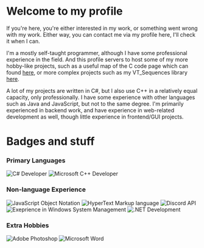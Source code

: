 <h1 align="left"> Welcome to my profile </h1>
<p align="left"> If you're here, you're either interested in my work, or something went wrong with my work. Either way, you can contact me via my profile here, I'll check it when I can. </p>
<p align="left"> I'm a mostly self-taught programmer, although I have some professional experience in the field. And this profile servers to host some of my more hobby-like projects, such as a useful map of the C code page which can found <a href="https://github.com/Red-K0/C-Code_Page-Map">here</a>, or more complex projects such as my VT_Sequences library <a href="https://github.com/Red-K0/VT_Sequences">here</a>. </p>
<p align="left"> A lot of my projects are written in C#, but I also use C++ in a relatively equal capacity, only professionally. I have some experience with other languages such as Java and JavaScript, but not to the same degree. I'm primarily experienced in backend work, and have experience in web-related development as well, though little experience in frontend/GUI projects. </p>
<h1 align="left"> Badges and stuff </h1>
<p align="center">
	<h3>Primary Languages</h3>
	<img alt="C# Developer" src="https://img.shields.io/badge/C%23-6a47db?logo=csharp&logoColor=white">&nbsp<img alt="Microsoft C++ Developer" src="https://img.shields.io/badge/Microsoft_C%2B%2B-00589d?logo=c%2B%2B&logoColor=white">
	<h3>Non-language Experience</h3>
	<img alt="JavaScript Object Notation" src="https://img.shields.io/badge/JSON-575757?logo=json&logoColor=white">
	<img alt="HyperText Markup language" src="https://img.shields.io/badge/HTML-e54c21?logo=html5&logoColor=white">
	<img alt="Discord API" src="https://img.shields.io/badge/Discord%20API-5865F2?logo=discord&logoColor=white">
	<img alt="Exeprience in Windows System Management" src="https://img.shields.io/badge/Windows%20APIs%20%26%20Registry-5865F2?logo=Windows&logoColor=0078d4&labelColor=FFF&color=FFF">
	<img alt=".NET Development" src="https://img.shields.io/badge/.NET%20Development-5632d5?logo=dotnet&logoColor=white">
	<h3>Extra Hobbies</h3>
	<img alt="Adobe Photoshop" src="https://img.shields.io/badge/Photoshop-5632d5?logo=adobephotoshop&logoColor=2daaff&labelColor=001833&color=001833">
	<img alt="Microsoft Word" src="https://img.shields.io/badge/Microsoft%20Word-0a3670?logo=microsoftword&logoColor=white">
</p>
